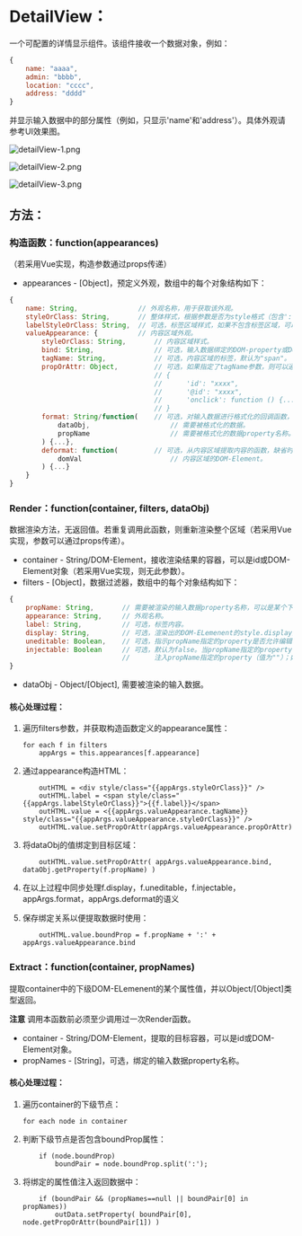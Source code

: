 # DetailView：
一个可配置的详情显示组件。该组件接收一个数据对象，例如：
```javascript
{
    name: "aaaa",
    admin: "bbbb",
    location: "cccc",
    address: "dddd"
}
```
并显示输入数据中的部分属性（例如，只显示'name'和'address'）。具体外观请参考UI效果图。

![detailView-1.png](../UIDesign/components/2.detailView/detailView-1.png)

![detailView-2.png](../UIDesign/components/2.detailView/detailView-2.png)

![detailView-3.png](../UIDesign/components/2.detailView/detailView-3.png)

## 方法：
### 构造函数：function(appearances)
（若采用Vue实现，构造参数通过props传递）

* appearances - [Object]，预定义外观，数组中的每个对象结构如下：

```javascript
{
    name: String,               // 外观名称，用于获取该外观。
    styleOrClass: String,       // 整体样式，根据参数是否为style格式（包含':'或';'字符）自动判断是style还是class。
    labelStyleOrClass: String,  // 可选，标签区域样式，如果不包含标签区域，可以为空（undefined||null||""）。
    valueAppearance: {          // 内容区域外观。
        styleOrClass: String,       // 内容区域样式。
        bind: String,               // 可选，输入数据绑定的DOM-property或DOM-attribute（加前缀'@'），默认为"textContent"。
        tagName: String,            // 可选，内容区域的标签，默认为"span"。
        propOrAttr: Object,         // 可选，如果指定了tagName参数，则可以通过该参数设置标签属性，例如：
                                    // {
                                    //      'id': "xxxx",                   // 设置DOM-property
                                    //      '@id': "xxxx",                  // 设置DOM-attribute
                                    //      'onclick': function () {...},   // 通过DOM-property设置事件回调
                                    // }
        format: String/function(    // 可选，对输入数据进行格式化的回调函数，如果为String类型，则依赖于实现提供的内置格式化函数。
            dataObj,                    // 需要被格式化的数据。
            propName                    // 需要被格式化的数据property名称。
        ) {...},
        deformat: function(         // 可选，从内容区域提取内容的函数，缺省时，取domVal.textContent。
            domVal                      // 内容区域的DOM-Element。
        ) {...}
    }
}
```

### Render：function(container, filters, dataObj)
数据渲染方法，无返回值。若重复调用此函数，则重新渲染整个区域（若采用Vue实现，参数可以通过props传递）。

* container - String/DOM-Element，接收渲染结果的容器，可以是id或DOM-Element对象（若采用Vue实现，则无此参数）。
* filters - [Object]，数据过滤器，数组中的每个对象结构如下：

```javascript
{
    propName: String,       // 需要被渲染的输入数据property名称，可以是某个下级子对象的property名称（即"xxx.yyy"）。
    appearance: String,     // 外观名称。
    label: String,          // 可选，标签内容。
    display: String,        // 可选，渲染出的DOM-ELemenent的style.display属性。
    uneditable: Boolean,    // 可选，指示propName指定的property是否允许编辑，默认为false。
    injectable: Boolean     // 可选，默认为false。当propName指定的property名称在dataObj中不存在时，如果该参数为true，会自动向dataObj中
                            //      注入propName指定的property（值为""）；如果为false，则忽略并继续渲染其它数据。
}
```

* dataObj - Object/[Object], 需要被渲染的输入数据。

#### 核心处理过程：
1. 遍历filters参数，并获取构造函数定义的appearance属性：

    ```
    for each f in filters
        appArgs = this.appearances[f.appearance]
    ```

2. 通过appearance构造HTML：

    ```
        outHTML = <div style/class="{{appArgs.styleOrClass}}" />
        outHTML.label = <span style/class="{{appArgs.labelStyleOrClass}}">{{f.label}}</span>
        outHTML.value = <{{appArgs.valueAppearance.tagName}} style/class="{{appArgs.valueAppearance.styleOrClass}}" />
        outHTML.value.setPropOrAttr(appArgs.valueAppearance.propOrAttr)
    ```

3. 将dataObj的值绑定到目标区域：

    ```
        outHTML.value.setPropOrAttr( appArgs.valueAppearance.bind, dataObj.getProperty(f.propName) )
    ```

4. 在以上过程中同步处理f.display，f.uneditable，f.injectable，appArgs.format，appArgs.deformat的语义

5. 保存绑定关系以便提取数据时使用：

    ```
        outHTML.value.boundProp = f.propName + ':' + appArgs.valueAppearance.bind
    ```

### Extract：function(container, propNames)
提取container中的下级DOM-ELemenent的某个属性值，并以Object/[Object]类型返回。

**注意** 调用本函数前必须至少调用过一次Render函数。

* container - String/DOM-Element，提取的目标容器，可以是id或DOM-Element对象。
* propNames - [String]，可选，绑定的输入数据property名称。

#### 核心处理过程：
1. 遍历container的下级节点：

    ```
    for each node in container
    ```

2. 判断下级节点是否包含boundProp属性：

    ```
        if (node.boundProp)
            boundPair = node.boundProp.split(':');
    ```

3. 将绑定的属性值注入返回数据中：

    ```
        if (boundPair && (propNames==null || boundPair[0] in propNames))
            outData.setProperty( boundPair[0], node.getPropOrAttr(boundPair[1]) )
    ```
